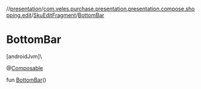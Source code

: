 //[presentation](../../../index.md)/[com.veles.purchase.presentation.presentation.compose.shopping.edit](../index.md)/[SkuEditFragment](index.md)/[BottomBar](-bottom-bar.md)

# BottomBar

[androidJvm]\

@[Composable](https://developer.android.com/reference/kotlin/androidx/compose/runtime/Composable.html)

fun [BottomBar](-bottom-bar.md)()
